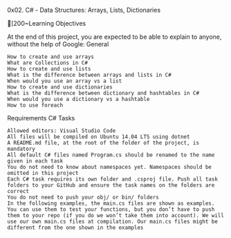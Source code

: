 0x02. C# - Data Structures: Arrays, Lists, Dictionaries

[200~Learning Objectives

At the end of this project, you are expected to be able to explain to anyone, without the help of Google:
General

    How to create and use arrays
    What are Collections in C#
    How to create and use lists
    What is the difference between arrays and lists in C#
    When would you use an array vs a list
    How to create and use dictionaries
    What is the difference between dictionary and hashtables in C#
    When would you use a dictionary vs a hashtable
    How to use foreach

Requirements
C# Tasks

    Allowed editors: Visual Studio Code
    All files will be compiled on Ubuntu 14.04 LTS using dotnet
    A README.md file, at the root of the folder of the project, is mandatory
    All default C# files named Program.cs should be renamed to the name given in each task
    You do not need to know about namespaces yet. Namespaces should be omitted in this project
    Each C# task requires its own folder and .csproj file. Push all task folders to your GitHub and ensure the task names on the folders are correct
    You do not need to push your obj/ or bin/ folders
    In the following examples, the main.cs files are shown as examples. You can use them to test your functions, but you don’t have to push them to your repo (if you do we won’t take them into account). We will use our own main.cs files at compilation. Our main.cs files might be different from the one shown in the examples

